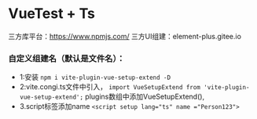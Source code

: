 # VueTest + Ts
三方库平台：https://www.npmjs.com/
三方UI组建：element-plus.gitee.io


### 自定义组建名（默认是文件名）：
* 1:安装 ```npm i vite-plugin-vue-setup-extend -D```
* 2:vite.congi.ts文件中引入，
```import VueSetupExtend from 'vite-plugin-vue-setup-extend';```
plugins数组中添加VueSetupExtend(),
* 3.script标签添加name
```<script setup lang="ts" name ="Person123">```


